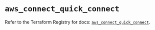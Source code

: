 # `aws_connect_quick_connect`

Refer to the Terraform Registry for docs: [`aws_connect_quick_connect`](https://registry.terraform.io/providers/hashicorp/aws/5.68.0/docs/resources/connect_quick_connect).
